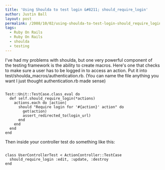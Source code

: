 ```yaml
---
title: 'Using Shoulda to test login &#8211; should_require_login'
author: Justin Ball
layout: post
permalink: /2008/10/02/using-shoulda-to-test-login-should_require_login/
tags:
  - Ruby On Rails
  - Ruby On Rails
  - shoulda
  - testing
---
```

I've had my problems with shoulda, but one very powerful component of the testing framework is the ability to create macros.
Here's one that checks to make sure a user has to be logged in to access an action.  Put it into test/shoulda_macros/authentication.rb.
(You can name the file anything you want I just thought authentication.rb made sense)
<pre><code class="ruby">
Test::Unit::TestCase.class_eval do
  def self.should_require_login(*actions)
    actions.each do |action|
      should "Require login for '#{action}' action" do
        get(action)
        assert_redirected_to(login_url)
      end
    end
  end
end
</pre></code>

Then inside your controller test do something like this:

<pre><code class="ruby">
class UserControllerTest < ActionController::TestCase
  should_require_login :edit, :update, :destroy
end
</pre></code>
